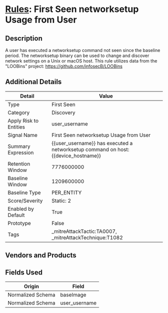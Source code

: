 # [Rules](README.md): First Seen networksetup Usage from User

## Description
A user has executed a networksetup command not seen since the baseline period. The networksetup binary can be used to change and discover network settings on a Unix or macOS host. This rule utilizes data from the "LOOBins" project: https://github.com/infosecB/LOOBins

## Additional Details
|Detail|Value|
|----|----|
|Type|First Seen|
|Category|Discovery|
|Apply Risk to Entities|user_username|
|Signal Name|First Seen networksetup Usage from User|
|Summary Expression|{{user_username}} has executed a networksetup command on host: {{device_hostname}}|
|Retention Window|7776000000|
|Baseline Window|1209600000|
|Baseline Type|PER_ENTITY|
|Score/Severity|Static: 2|
|Enabled by Default|True|
|Prototype|False|
|Tags|_mitreAttackTactic:TA0007, _mitreAttackTechnique:T1082|
## Vendors and Products


## Fields Used

|Origin|Field|
|----|----|
|Normalized Schema|baseImage|
|Normalized Schema|user_username|


